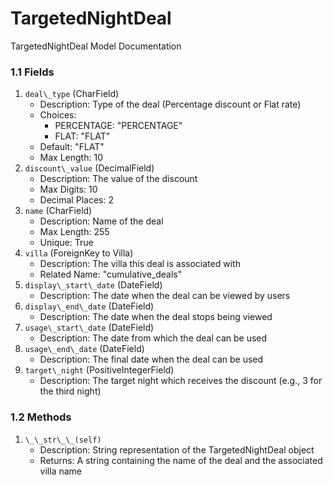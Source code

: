 # TargetedNightDeal   
TargetedNightDeal Model Documentation   
### 1.1 Fields   
1. `deal\_type` (CharField)   
    - Description: Type of the deal (Percentage discount or Flat rate)   
    - Choices:   
        - PERCENTAGE: "PERCENTAGE"   
        - FLAT: "FLAT"   
    - Default: "FLAT"   
    - Max Length: 10   
2. `discount\_value` (DecimalField)   
    - Description: The value of the discount   
    - Max Digits: 10   
    - Decimal Places: 2   
3. `name` (CharField)   
    - Description: Name of the deal   
    - Max Length: 255   
    - Unique: True   
4. `villa` (ForeignKey to Villa)   
    - Description: The villa this deal is associated with   
    - Related Name: "cumulative\_deals"   
5. `display\_start\_date` (DateField)   
    - Description: The date when the deal can be viewed by users   
6. `display\_end\_date` (DateField)   
    - Description: The date when the deal stops being viewed   
7. `usage\_start\_date` (DateField)   
    - Description: The date from which the deal can be used   
8. `usage\_end\_date` (DateField)   
    - Description: The final date when the deal can be used   
9. `target\_night` (PositiveIntegerField)   
    - Description: The target night which receives the discount (e.g., 3 for the third night)   
   
### 1.2 Methods   
1. `\_\_str\_\_(self)`   
    - Description: String representation of the TargetedNightDeal object   
    - Returns: A string containing the name of the deal and the associated villa name   
